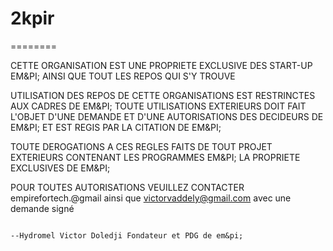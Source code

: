# 2kpir
========

CETTE ORGANISATION EST UNE PROPRIETE EXCLUSIVE DES START-UP EM&PI; AINSI QUE TOUT LES REPOS QUI S'Y TROUVE

UTILISATION DES REPOS DE CETTE ORGANISATIONS EST RESTRINCTES AUX CADRES DE EM&PI; TOUTE UTILISATIONS EXTERIEURS DOIT FAIT L'OBJET D'UNE DEMANDE ET D'UNE AUTORISATIONS DES DECIDEURS DE EM&PI; ET EST REGIS PAR LA CITATION DE EM&PI;

TOUTE DEROGATIONS A CES REGLES FAITS DE TOUT PROJET EXTERIEURS CONTENANT LES PROGRAMMES EM&PI; LA PROPRIETE EXCLUSIVES DE EM&PI;

POUR TOUTES AUTORISATIONS VEUILLEZ CONTACTER empirefortech.@gmail ainsi que victorvaddely@gmail.com avec une demande signé

                                                                                          --Hydromel Victor Doledji Fondateur et PDG de em&pi;
